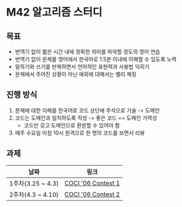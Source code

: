# M42 알고리즘 스터디

## 목표

- 번역기 없이 짧은 시간 내에 정확한 의미를 파악할 정도의 영어 연습
- 번역기 없이 문제를 영어에서 한국어로 1.5분 이내에 이해할 수 있도록 노력
- 말하기와 쓰기를 반복하면서 언어적인 표현력과 사용법 익히기
- 문제에서 주어진 상황이 아닌 예외에 대해서는 밸리 체킹

## 진행 방식

1. 문제에 대한 이해를 한국어로 코드 상단에 주석으로 기술 -> 도메인
2. 코드는 도메인과 일치하도록 작성 -> 좋은 코드 == 도메인 가역성
   - 코드만 갖고 도메인으로 환원할 수 있어야 함
3. 매주 수요일 아침 10시 원격으로 한 명의 코드를 보면서 리뷰

## 과제

|       날짜        |                                        링크                                         |
|:---------------:|:---------------------------------------------------------------------------------:|
| 1주차(3.25 ~ 4.3) | [COCI '06 Contest 1](https://dmoj.ca/problems/?search=COCI%20%2706%20Contest%201) |
| 2주차(4.3 ~ 4.10) |    [COCI '06 Contest 2](https://dmoj.ca/problems/?search=COCI+%2706+Contest+2)    |